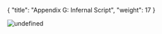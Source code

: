 {
  "title": "Appendix G: Infernal Script",
  "weight": 17
}

![undefined](adventure/BGDIA/182-ef7bt-g-01.png)